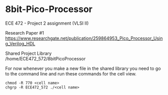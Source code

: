 # 8bit-Pico-Processor
ECE 472 - Project 2 assignment (VLSI II)

Research Paper #1
https://www.researchgate.net/publication/259864953_Pico_Processor_Using_Verilog_HDL

Shared Project Library  
/home/ECE472_572/8bitPicoProcessor

For now whenever you make a new file in the shared library you need to go to the command line and run these commands for the cell view.  

`chmod -R 770 <cell name>`  
`chgrp -R ECE472_572 ./<cell name>`
